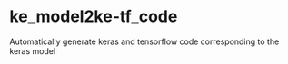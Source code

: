 # ke_model2ke-tf_code
 Automatically generate keras and tensorflow code corresponding to the keras model

